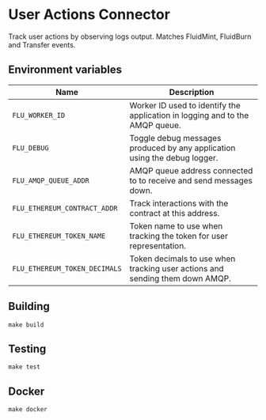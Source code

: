 
# User Actions Connector

Track user actions by observing logs output. Matches FluidMint, FluidBurn
and Transfer events.

## Environment variables

|             Name              |                              Description
|-------------------------------|------------------------------------------------------------------------------|
| `FLU_WORKER_ID`               | Worker ID used to identify the application in logging and to the AMQP queue. |
| `FLU_DEBUG`                   | Toggle debug messages produced by any application using the debug logger.    |
| `FLU_AMQP_QUEUE_ADDR`         | AMQP queue address connected to to receive and send messages down.           |
| `FLU_ETHEREUM_CONTRACT_ADDR`  | Track interactions with the contract at this address.                        |
| `FLU_ETHEREUM_TOKEN_NAME`     | Token name to use when tracking the token for user representation.           |
| `FLU_ETHEREUM_TOKEN_DECIMALS` | Token decimals to use when tracking user actions and sending them down AMQP. |

## Building

	make build

## Testing

	make test

## Docker

	make docker
